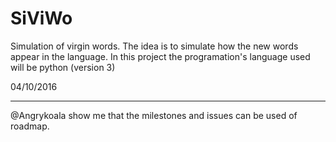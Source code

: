 # SiViWo
Simulation of virgin words.  The idea is to simulate how the new words appear in the language.  In this project the programation's language used will be python (version 3)


04/10/2016
______________
@Angrykoala show me that the milestones and issues can be used of roadmap.
